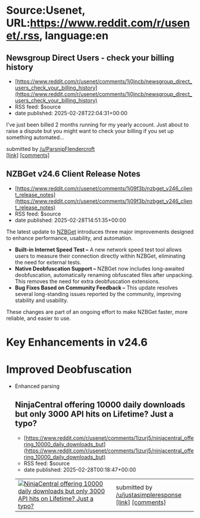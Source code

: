 # Source:Usenet, URL:https://www.reddit.com/r/usenet/.rss, language:en

## Newsgroup Direct Users - check your billing history
 - [https://www.reddit.com/r/usenet/comments/1j0jncb/newsgroup_direct_users_check_your_billing_history](https://www.reddit.com/r/usenet/comments/1j0jncb/newsgroup_direct_users_check_your_billing_history)
 - RSS feed: $source
 - date published: 2025-02-28T22:04:31+00:00

<!-- SC_OFF --><div class="md"><p>I&#39;ve just been billed 2 months running for my yearly account. Just about to raise a dispute but you might want to check your billing if you set up something automated...</p> </div><!-- SC_ON --> &#32; submitted by &#32; <a href="https://www.reddit.com/user/ParsnipFlendercroft"> /u/ParsnipFlendercroft </a> <br/> <span><a href="https://www.reddit.com/r/usenet/comments/1j0jncb/newsgroup_direct_users_check_your_billing_history/">[link]</a></span> &#32; <span><a href="https://www.reddit.com/r/usenet/comments/1j0jncb/newsgroup_direct_users_check_your_billing_history/">[comments]</a></span>

## NZBGet v24.6 Client Release Notes
 - [https://www.reddit.com/r/usenet/comments/1j09f3b/nzbget_v246_client_release_notes](https://www.reddit.com/r/usenet/comments/1j09f3b/nzbget_v246_client_release_notes)
 - RSS feed: $source
 - date published: 2025-02-28T14:51:35+00:00

<!-- SC_OFF --><div class="md"><p>The latest update to <a href="https://nzbget.com/">NZBGet</a> introduces three major improvements designed to enhance performance, usability, and automation.</p> <ul> <li><strong>Built-in Internet Speed Test –</strong> A new network speed test tool allows users to measure their connection directly within NZBGet, eliminating the need for external tests.</li> <li><strong>Native Deobfuscation Support –</strong> NZBGet now includes long-awaited deobfuscation, automatically renaming obfuscated files after unpacking. This removes the need for extra deobfuscation extensions.</li> <li><strong>Bug Fixes Based on Community Feedback –</strong> This update resolves several long-standing issues reported by the community, improving stability and usability.</li> </ul> <p>These changes are part of an ongoing effort to make NZBGet faster, more reliable, and easier to use.</p> <h1>Key Enhancements in v24.6</h1> <h1>Improved Deobfuscation</h1> <ul> <li>Enhanced parsing

## NinjaCentral offering 10000 daily downloads but only 3000 API hits on Lifetime? Just a typo?
 - [https://www.reddit.com/r/usenet/comments/1izurj5/ninjacentral_offering_10000_daily_downloads_but](https://www.reddit.com/r/usenet/comments/1izurj5/ninjacentral_offering_10000_daily_downloads_but)
 - RSS feed: $source
 - date published: 2025-02-28T00:18:47+00:00

<table> <tr><td> <a href="https://www.reddit.com/r/usenet/comments/1izurj5/ninjacentral_offering_10000_daily_downloads_but/"> <img src="https://preview.redd.it/n5mbzesfwrle1.png?width=640&amp;crop=smart&amp;auto=webp&amp;s=59ee7264d146a907da30b6cce87429cdd8fd658b" alt="NinjaCentral offering 10000 daily downloads but only 3000 API hits on Lifetime? Just a typo?" title="NinjaCentral offering 10000 daily downloads but only 3000 API hits on Lifetime? Just a typo?" /> </a> </td><td> &#32; submitted by &#32; <a href="https://www.reddit.com/user/justasimpleresponse"> /u/justasimpleresponse </a> <br/> <span><a href="https://i.redd.it/n5mbzesfwrle1.png">[link]</a></span> &#32; <span><a href="https://www.reddit.com/r/usenet/comments/1izurj5/ninjacentral_offering_10000_daily_downloads_but/">[comments]</a></span> </td></tr></table>

